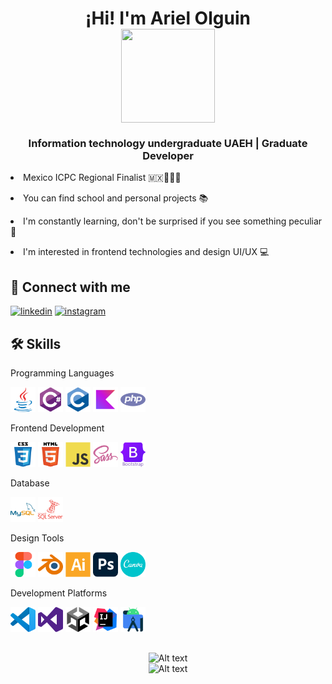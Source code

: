 

<h1 align="center">¡Hi! I'm Ariel Olguin <a> <br> <img align="center" width="150" height="150" src="https://github.com/ARVIOJ/arielolguin/blob/main/image.gif?raew=tru"/></a></h1>

<h3 align="center"> Information technology undergraduate UAEH | Graduate Developer </h3>
<p> <li> Mexico ICPC Regional Finalist 🇲🇽🎈🎈🎈 <p>
<p> <li> You can find school and personal projects 📚 <p>
<p> <li> I'm constantly learning, don't be surprised if you see something peculiar 🚀 <p>
<p> <li> I'm interested in frontend technologies and design UI/UX 💻<p>

## 📱 Connect with me
[![linkedin](https://img.shields.io/badge/linkedin-0A66C2?style=for-the-badge&logo=linkedin&logoColor=white)](https://www.linkedin.com/in/ariel-victor-olguin-jimenez?utm_source=share&utm_campaign=share_via&utm_content=profile&utm_medium=android_app)
[![instagram](https://img.shields.io/badge/instagram-C837AC?style=for-the-badge&logo=instagram&logoColor=white)](https://www.instagram.com/arvioj.exe/)


## 🛠 Skills
<p>Programming Languages</p>
 
<img src="https://raw.githubusercontent.com/devicons/devicon/master/icons/java/java-original.svg" aling="center" alt="java" width="40" height="40"/> <img src="https://raw.githubusercontent.com/devicons/devicon/master/icons/csharp/csharp-original.svg" alt="csharp" aling="center" width="40" height="40"/> <img src="https://raw.githubusercontent.com/devicons/devicon/master/icons/c/c-original.svg" alt="c" aling="center" width="40" height="40"/> <img src="https://raw.githubusercontent.com/devicons/devicon/master/icons/kotlin/kotlin-original.svg" alt="kotlin" aling="center" width="40" height="40"/> <img src="https://raw.githubusercontent.com/devicons/devicon/master/icons/php/php-plain.svg" alt="php" aling="center" width="40" height="40"/></a>
 
  <p>Frontend Development</p>
  
 <img src="https://raw.githubusercontent.com/devicons/devicon/master/icons/css3/css3-original-wordmark.svg" aling="center" alt="css3" width="40" height="40"/> <img src="https://raw.githubusercontent.com/devicons/devicon/master/icons/html5/html5-original-wordmark.svg" aling="center" alt="html5" width="40" height="40"/> <img src="https://raw.githubusercontent.com/devicons/devicon/master/icons/javascript/javascript-original.svg" aling="center" alt="javascript" width="40" height="40"/> <img src="https://raw.githubusercontent.com/devicons/devicon/master/icons/sass/sass-original.svg" aling="center" alt="sass" width="40" height="40"/> <img src="https://raw.githubusercontent.com/devicons/devicon/master/icons/bootstrap/bootstrap-original-wordmark.svg" aling="center" alt="bootstrap" width="40" height="40"/></a>

<p>Database</p>

<img src="https://raw.githubusercontent.com/devicons/devicon/master/icons/mysql/mysql-original-wordmark.svg" aling="center" alt="mysql" width="40" height="40"/> <img src="https://raw.githubusercontent.com/devicons/devicon/master/icons/microsoftsqlserver/microsoftsqlserver-plain-wordmark.svg" aling="center" alt="microsoft sql server" width="40" height="40"/></a>
 
 <p>Design Tools</p>
  
 <img src="https://raw.githubusercontent.com/devicons/devicon/master/icons/figma/figma-original.svg" aling="center" alt="figma" width="40" height="40"/> <img src="https://raw.githubusercontent.com/devicons/devicon/master/icons/blender/blender-original.svg" aling="center" alt="blender" width="40" height="40"/> <img src="https://raw.githubusercontent.com/devicons/devicon/master/icons/illustrator/illustrator-plain.svg" aling="center" alt="illustrator" width="40" height="40"/> <img src="https://raw.githubusercontent.com/devicons/devicon/master/icons/photoshop/photoshop-plain.svg" aling="center" alt="photoshop" width="40" height="40"/> <img src="https://raw.githubusercontent.com/devicons/devicon/master/icons/canva/canva-original.svg" aling="center" alt="canva" width="40" height="40"/></a>


<p>Development Platforms</p>
  
 <img src="https://raw.githubusercontent.com/devicons/devicon/master/icons/vscode/vscode-original.svg" aling="center" alt="vscode" width="40" height="40"/> <img src="https://raw.githubusercontent.com/devicons/devicon/master/icons/visualstudio/visualstudio-plain.svg" aling="visualstudio" alt="figma" width="40" height="40"/> <img src="https://raw.githubusercontent.com/devicons/devicon/master/icons/unity/unity-original.svg" aling="center" alt="unity" width="40" height="40"/> <img src="https://raw.githubusercontent.com/devicons/devicon/master/icons/intellij/intellij-original.svg" aling="center" alt="intellij" width="40" height="40"/> <img src="https://raw.githubusercontent.com/devicons/devicon/master/icons/androidstudio/androidstudio-original.svg" aling="center" alt="android studio" width="40" height="40"/></a>
## 
  
<div align="center">
 <img src="https://github-readme-stats.vercel.app/api?username=ARVIOJ&show_icons=true&theme=cobalt" alt="Alt text" title="Optional title">
 </div>
 
   <div align="center">
  <img src="https://github-readme-stats.vercel.app/api/top-langs/?username=ARVIOJ&theme=cobalt" alt="Alt text" title="Optional title">
   </div>
 
